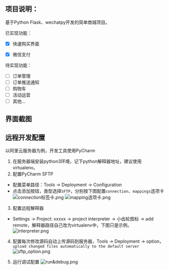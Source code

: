 ## 项目说明：
基于Python Flask、wechatpy开发的简单商城项目。

已实现功能：
- [x] 快速购买界面
- [x] 微信支付

 
待实现功能：
- [ ] 订单管理
- [ ] 订单推送通知
- [ ] 购物车
- [ ] 活动运营
- [ ] 其他...

## 界面截图

## 远程开发配置
以阿里云服务器为例，开发工具使用PyCharm

1. 在服务器端安装python3环境，记下python解释器地址，建议使用virtualenv。
2. 配置PyCharm SFTP
 - 配置菜单路径：Tools -> Deployment -> Configuration
 - 点击添加按钮，类型选择`SFTP`，分别按下图配置`connection`、`mappings`选项卡
![connection标签卡.png](http://upload-images.jianshu.io/upload_images/3156309-fbbc9467e8057042.png?imageMogr2/auto-orient/strip%7CimageView2/2/w/1240)
![mapping选项卡.png](http://upload-images.jianshu.io/upload_images/3156309-c4b08538aaf37675.png?imageMogr2/auto-orient/strip%7CimageView2/2/w/1240)
3. 配置远程解释器
 - Settings -> Project: xxxxx -> project interpreter -> 小齿轮图标 -> add remote，解释器路径自己改为virtualenv中，下图只是示例。
![interpreter.png](http://upload-images.jianshu.io/upload_images/3156309-6bcb5ed009dacda7.png?imageMogr2/auto-orient/strip%7CimageView2/2/w/800)

4. 配置每次修改源码自动上传源码到服务器，Tools -> Deployment -> option，`upload changed files automatically to the default server`
![sftp_option.png](http://upload-images.jianshu.io/upload_images/3156309-b2d9b60a36a523bc.png?imageMogr2/auto-orient/strip%7CimageView2/2/w/800)

5. 运行调试配置
![run&debug.png](http://upload-images.jianshu.io/upload_images/3156309-5b1ba27432794ff0.png?imageMogr2/auto-orient/strip%7CimageView2/2/w/800)
